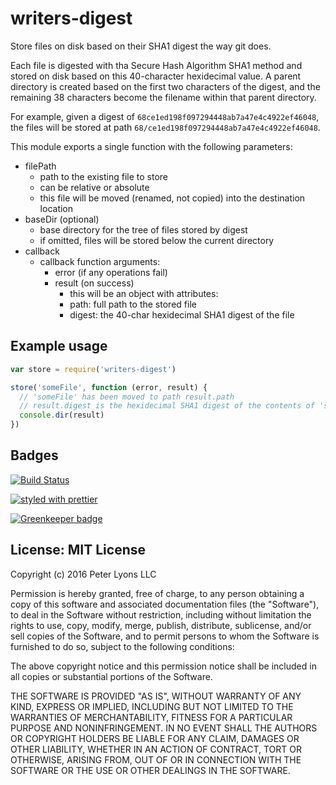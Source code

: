 # writers-digest

Store files on disk based on their SHA1 digest the way git does.

Each file is digested with tha Secure Hash Algorithm SHA1 method and stored on disk based on this 40-character hexidecimal value. A parent directory is created based on the first two characters of the digest, and the remaining 38 characters become the filename within that parent directory.

For example, given a digest of `68ce1ed198f097294448ab7a47e4c4922ef46048`, the files will be stored at path `68/ce1ed198f097294448ab7a47e4c4922ef46048`.

This module exports a single function with the following parameters:

- filePath
  - path to the existing file to store
  - can be relative or absolute
  - this file will be moved (renamed, not copied) into the destination location
- baseDir (optional)
  - base directory for the tree of files stored by digest
  - if omitted, files will be stored below the current directory
- callback
  - callback function arguments:
    - error (if any operations fail)
    - result (on success)
       - this will be an object with attributes:
       - path: full path to the stored file
       - digest: the 40-char hexidecimal SHA1 digest of the file

## Example usage

```javascript
var store = require('writers-digest')

store('someFile', function (error, result) {
  // 'someFile' has been moved to path result.path
  // result.digest is the hexidecimal SHA1 digest of the contents of 'someFile'
  console.dir(result)
})
```

## Badges

[![Build Status](https://semaphoreci.com/api/v1/focusaurus/writers-digest/branches/master/badge.svg)](https://semaphoreci.com/focusaurus/writers-digest)

[![styled with prettier](https://img.shields.io/badge/styled_with-prettier-ff69b4.svg)](https://github.com/prettier/prettier)

[![Greenkeeper badge](https://badges.greenkeeper.io/focusaurus/writers-digest.svg)](https://greenkeeper.io/)

## License: MIT License

Copyright (c) 2016 Peter Lyons LLC

Permission is hereby granted, free of charge, to any person obtaining a copy of this software and associated documentation files (the "Software"), to deal in the Software without restriction, including without limitation the rights to use, copy, modify, merge, publish, distribute, sublicense, and/or sell copies of the Software, and to permit persons to whom the Software is furnished to do so, subject to the following conditions:

The above copyright notice and this permission notice shall be included in all copies or substantial portions of the Software.

THE SOFTWARE IS PROVIDED "AS IS", WITHOUT WARRANTY OF ANY KIND, EXPRESS OR IMPLIED, INCLUDING BUT NOT LIMITED TO THE WARRANTIES OF MERCHANTABILITY, FITNESS FOR A PARTICULAR PURPOSE AND NONINFRINGEMENT. IN NO EVENT SHALL THE AUTHORS OR COPYRIGHT HOLDERS BE LIABLE FOR ANY CLAIM, DAMAGES OR OTHER LIABILITY, WHETHER IN AN ACTION OF CONTRACT, TORT OR OTHERWISE, ARISING FROM, OUT OF OR IN CONNECTION WITH THE SOFTWARE OR THE USE OR OTHER DEALINGS IN THE SOFTWARE.

